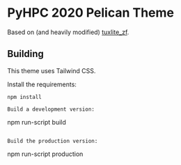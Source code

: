 # PyHPC 2020 Pelican Theme
Based on (and heavily modified) [tuxlite_zf](https://github.com/getpelican/pelican-themes).

## Building
This theme uses Tailwind CSS.

Install the requirements:
```
npm install

Build a development version:
```
npm run-script build
```

Build the production version:
```
npm run-script production
```
